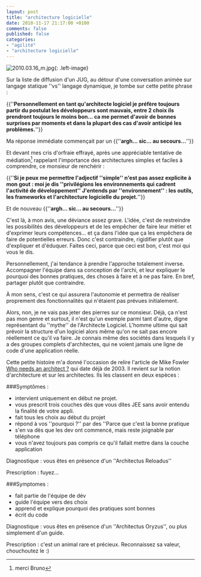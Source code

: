 ```yaml
---
layout: post
title: "architecture logicielle"
date: 2010-11-17 21:17:00 +0100
comments: false
published: false
categories: 
- "agilité"
- "architecture logicielle"
---
```

![2010.03.16_m.jpg](https://blog.crafting-labs.fr/images/illustration/.2010.03.16_m_s.jpg){: .left-image}

Sur la liste de diffusion d'un JUG, au détour d'une conversation animée sur langage statique ''vs'' langage dynamique, je tombe sur cette petite phrase :



{{''__Personnellement en tant qu'architecte logiciel je préfère toujours partir du postulat les développeurs sont mauvais, entre 2 choix ils prendront toujours le moins bon... ca me permet d'avoir de bonnes surprises par moments et dans la plupart des cas d'avoir anticipé les problèmes.__''}}


Ma réponse immédiate commençait par un {{''__argh... sic... au secours...__''}}
<!-- more -->
Et devant mes cris d'orfraie effrayé, après une appréciable tentative de médiation[^1] rappelant l'importance des architectures simples et faciles à comprendre, ce monsieur de renchérir :


{{''__Si je peux me permettre l'adjectif ''simple'' n'est pas assez explicite à mon gout : moi je dis ''privilégions les environnements qui cadrent l'activité de développement''
J'entends par ''environnement'' : les outils, les frameworks et l'architecture logicielle du projet.__''}}


Et de nouveau {{''__argh... sic... au secours...__''}}

C'est là, à mon avis, une déviance assez grave.
L'idée, c'est de restreindre les possibilités des développeurs et de les empêcher de faire leur métier et d'exprimer leurs compétences... et ça dans l'idée que ça les empêchera de faire de potentielles erreurs. Donc c'est contraindre, rigidifier plutôt que d'expliquer et d'éduquer. Faites ceci, parce que ceci est bon, c'est moi qui vous le dis.

Personnellement, j'ai tendance à prendre l'approche totalement inverse. Accompagner l'équipe dans sa conception de l'archi, et leur expliquer le pourquoi des bonnes pratiques, des choses à faire et à ne pas faire. En bref, partager plutôt que contraindre.

À mon sens, c'est ce qui assurera l'autonomie et permettra de réaliser proprement des fonctionnalités qui n'étaient pas prévues initialement.


Alors, non, je ne vais pas jeter des pierres sur ce monsieur. Déjà, ça n'est pas mon genre et surtout, il n'est qu'un exemple parmi tant d'autre, digne représentant du ''mythe'' de l'Architecte Logiciel. L'homme ultime qui sait prévoir la structure d'un logiciel alors même qu'on ne sait pas encore réellement ce qu'il va faire. Je connais même des sociétés dans lesquels il y a des groupes complets d'architectes, qui ne voient jamais une ligne de code d'une application réelle. 


Cette petite histoire m'a donné l'occasion de relire l'article de Mike Fowler [Who needs an architect ?](http://martinfowler.com/ieeeSoftware/whoNeedsArchitect.pdf) qui date déjà de 2003. Il revient sur la notion d'architecture et sur les architectes. Ils les classent en deux espèces :

###Symptômes :
* intervient uniquement en début ne projet. 
* vous prescrit trois couches dès que vous dites JEE sans avoir entendu la finalité de votre appli. 
* fait tous les choix au début du projet
* répond à vos ''pourquoi ?'' par des ''Parce que c'est la bonne pratique
* s'en va dès que les dev ont commencé, mais reste joignable par téléphone
* vous n'avez toujours pas compris ce qu'il fallait mettre dans la couche application

Diagnostique : vous êtes en présence d'un ''Architectus Reloadus''

Prescription : fuyez...

###Symptomes :
* fait partie de l'équipe de dév
* guide l'équipe vers des choix
* apprend et explique pourquoi des pratiques sont bonnes
* écrit du code

Diagnostique : vous êtes en présence d'un ''Architectus Oryzus'', ou plus simplement d'un guide.

Prescription : c'est un animal rare et précieux. Reconnaissez sa valeur, chouchoutez le :)


[^1]: merci Bruno
